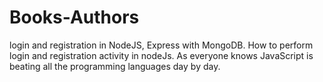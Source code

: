 # Books-Authors
login and registration in NodeJS, Express with MongoDB. How to perform login and registration activity in nodeJs. As everyone knows JavaScript is beating all the programming languages day by day.
